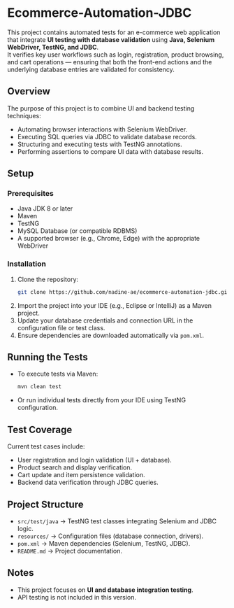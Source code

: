 # Ecommerce-Automation-JDBC

This project contains automated tests for an e-commerce web application that integrate **UI testing with database validation** using **Java, Selenium WebDriver, TestNG, and JDBC**.  
It verifies key user workflows such as login, registration, product browsing, and cart operations — ensuring that both the front-end actions and the underlying database entries are validated for consistency.

## Overview
The purpose of this project is to combine UI and backend testing techniques:
- Automating browser interactions with Selenium WebDriver.  
- Executing SQL queries via JDBC to validate database records.  
- Structuring and executing tests with TestNG annotations.  
- Performing assertions to compare UI data with database results.

## Setup
### Prerequisites
- Java JDK 8 or later  
- Maven  
- TestNG  
- MySQL Database (or compatible RDBMS)  
- A supported browser (e.g., Chrome, Edge) with the appropriate WebDriver  

### Installation
1. Clone the repository:
   ```bash
   git clone https://github.com/nadine-ae/ecommerce-automation-jdbc.git
   ```
2. Import the project into your IDE (e.g., Eclipse or IntelliJ) as a Maven project.  
3. Update your database credentials and connection URL in the configuration file or test class.  
4. Ensure dependencies are downloaded automatically via `pom.xml`.

## Running the Tests
- To execute tests via Maven:
  ```bash
  mvn clean test
  ```
- Or run individual tests directly from your IDE using TestNG configuration.

## Test Coverage
Current test cases include:
- User registration and login validation (UI + database).  
- Product search and display verification.  
- Cart update and item persistence validation.  
- Backend data verification through JDBC queries.

## Project Structure
- `src/test/java` → TestNG test classes integrating Selenium and JDBC logic.  
- `resources/` → Configuration files (database connection, drivers).  
- `pom.xml` → Maven dependencies (Selenium, TestNG, JDBC).  
- `README.md` → Project documentation.

## Notes
- This project focuses on **UI and database integration testing**.  
- API testing is not included in this version.
